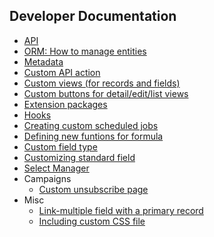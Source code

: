 ## Developer Documentation

* [API](https://github.com/espocrm/documentation/blob/master/development/api.md)
* [ORM: How to manage entities](https://github.com/espocrm/documentation/blob/master/development/orm.md)
* [Metadata](https://github.com/espocrm/documentation/blob/master/development/metadata.md)
* [Custom API action](https://github.com/espocrm/documentation/blob/master/development/api-action.md)
* [Custom views (for records and fields)](https://github.com/espocrm/documentation/blob/master/development/custom-views.md)
* [Custom buttons for detail/edit/list views](https://github.com/espocrm/documentation/blob/master/development/custom-buttons.md)
* [Extension packages](https://github.com/espocrm/documentation/blob/master/development/extension-packages.md)
* [Hooks](https://github.com/espocrm/documentation/blob/master/development/hooks.md)
* [Creating custom scheduled jobs](https://github.com/espocrm/documentation/blob/master/development/scheduled-job.md)
* [Defining new funtions for formula](https://github.com/espocrm/documentation/blob/master/development/new-function-in-formula.md)
* [Custom field type](https://github.com/espocrm/documentation/blob/master/development/custom-field-type.md)
* [Customizing standard field](https://github.com/espocrm/documentation/blob/master/development/customize-standard-fields.md)
* [Select Manager](https://github.com/espocrm/documentation/blob/master/development/select-manager.md)
* Campaigns
  * [Custom unsubscribe page](https://github.com/espocrm/documentation/blob/master/development/campaign-unsubscribe-template.md)
* Misc
  * [Link-multiple field with a primary record](https://github.com/espocrm/documentation/blob/master/development/link-multiple-with-primary.md)
  * [Including custom CSS file](https://github.com/espocrm/documentation/blob/master/development/custom-css.md)
